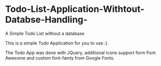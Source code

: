 # Todo-List-Application-Withtout-Databse-Handling-
A Simple Todo List without a database

This is a simple Todo Application for you to use :).

The Todo App was done with JQuery, additional icons support form Font Awesome and custom font-famly from Google Fonts.
